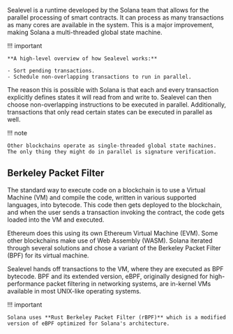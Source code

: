 Sealevel is a runtime developed by the Solana team that allows for the parallel processing of smart contracts. It can process as many transactions as many cores are available in the system. This is a major improvement, making Solana a multi-threaded global state machine.

!!! important

    **A high-level overview of how Sealevel works:**

    - Sort pending transactions.
    - Schedule non-overlapping transactions to run in parallel.

The reason this is possible with Solana is that each and every transaction explicitly defines states it will read from and write to. Sealevel can then choose non-overlapping instructions to be executed in parallel. Additionally, transactions that only read certain states can be executed in parallel as well.

!!! note

    Other blockchains operate as single-threaded global state machines. The only thing they might do in parallel is signature verification.

<h2>Berkeley Packet Filter</h2>

The standard way to execute code on a blockchain is to use a Virtual Machine (VM) and compile the code, written in various supported languages, into bytecode. This code then gets deployed to the blockchain, and when the user sends a transaction invoking the contract, the code gets loaded into the VM and executed.

Ethereum does this using its own Ethereum Virtual Machine (EVM). Some other blockchains make use of Web Assembly (WASM). Solana iterated through several solutions and chose a variant of the Berkeley Packet Filter (BPF) for its virtual machine.

Sealevel hands off transactions to the VM, where they are executed as BPF bytecode. BPF and its extended version, eBPF, originally designed for high-performance packet filtering in networking systems, are in-kernel VMs available in most UNIX-like operating systems.

!!! important

    Solana uses **Rust Berkeley Packet Filter (rBPF)** which is a modified version of eBPF optimized for Solana's architecture.

